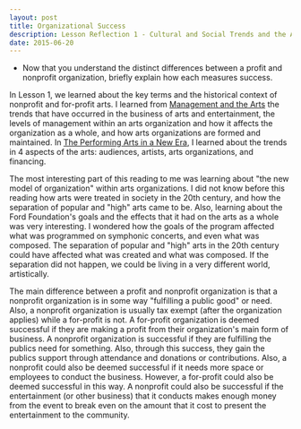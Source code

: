 ```yaml
---
layout: post
title: Organizational Success
description: Lesson Reflection 1 - Cultural and Social Trends and the Affect on Krannert Center
date: 2015-06-20
---
```


* Now that you understand the distinct differences between a profit and nonprofit organization, briefly explain how each measures success.

In Lesson 1, we learned about the key terms and the historical context of nonprofit and for-profit arts. I learned from <u>Management and the Arts</u> the trends that have occurred in the business of arts and entertainment, the levels of management within an arts organization and how it affects the organization as a whole, and how arts organizations are formed and maintained. In <u>The Performing Arts in a New Era</u>, I learned about the trends in 4 aspects of the arts: audiences, artists, arts organizations, and financing.

The most interesting part of this reading to me was learning about "the new model of organization" within arts organizations. I did not know before this reading how arts were treated in society in the 20th century, and how the separation of popular and "high" arts came to be. Also, learning about the Ford Foundation's goals and the effects that it had on the arts as a whole was very interesting. I wondered how the goals of the program affected what was programmed on symphonic concerts, and even what was composed. The separation of popular and "high" arts in the 20th century could have affected what was created and what was composed. If the separation did not happen, we could be living in a very different world, artistically.

The main difference between a profit and nonprofit organization is that a nonprofit organization is in some way "fulfilling a public good" or need. Also, a nonprofit organization is usually tax exempt (after the organization applies) while a for-profit is not. A for-profit organization is deemed successful if they are making a profit from their organization's main form of business. A nonprofit organization is successful if they are fulfilling the publics need for something. Also, through this success, they gain the publics support through attendance and donations or contributions. Also, a nonprofit could also be deemed successful if it needs more space or employees to conduct the business. However, a for-profit could also be deemed successful in this way. A nonprofit could also be successful if the entertainment (or other business) that it conducts makes enough money from the event to break even on the amount that it cost to present the entertainment to the community.
